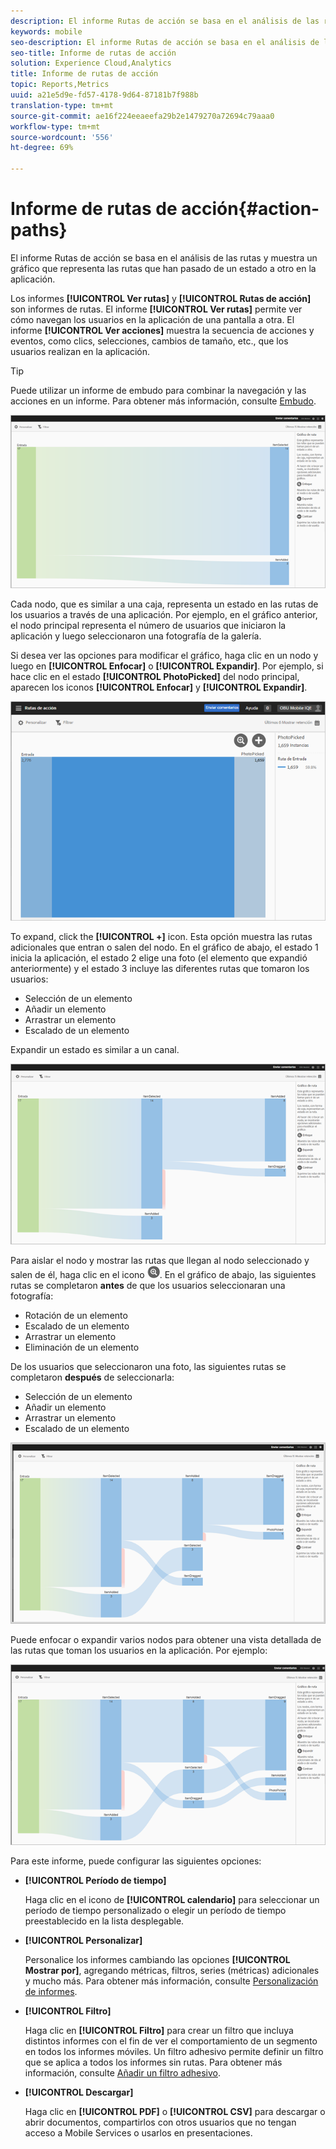 ```yaml
---
description: El informe Rutas de acción se basa en el análisis de las rutas y muestra un gráfico que representa las rutas que han pasado de un estado a otro en la aplicación.
keywords: mobile
seo-description: El informe Rutas de acción se basa en el análisis de las rutas y muestra un gráfico que representa las rutas que han pasado de un estado a otro en la aplicación.
seo-title: Informe de rutas de acción
solution: Experience Cloud,Analytics
title: Informe de rutas de acción
topic: Reports,Metrics
uuid: a21e5d9e-fd57-4178-9d64-87181b7f988b
translation-type: tm+mt
source-git-commit: ae16f224eeaeefa29b2e1479270a72694c79aaa0
workflow-type: tm+mt
source-wordcount: '556'
ht-degree: 69%

---
```



# Informe de rutas de acción{#action-paths}

El informe Rutas de acción se basa en el análisis de las rutas y muestra un gráfico que representa las rutas que han pasado de un estado a otro en la aplicación.

Los informes **[!UICONTROL Ver rutas]** y **[!UICONTROL Rutas de acción]** son informes de rutas. El informe **[!UICONTROL Ver rutas]** permite ver cómo navegan los usuarios en la aplicación de una pantalla a otra. El informe **[!UICONTROL Ver acciones]** muestra la secuencia de acciones y eventos, como clics, selecciones, cambios de tamaño, etc., que los usuarios realizan en la aplicación.

>[!TIP]
>
>Puede utilizar un informe de embudo para combinar la navegación y las acciones en un informe. Para obtener más información, consulte [Embudo](/help/using/usage/reports-funnel.md).

![](assets/action_paths.png)

Cada nodo, que es similar a una caja, representa un estado en las rutas de los usuarios a través de una aplicación. Por ejemplo, en el gráfico anterior, el nodo principal representa el número de usuarios que iniciaron la aplicación y luego seleccionaron una fotografía de la galería.

Si desea ver las opciones para modificar el gráfico, haga clic en un nodo y luego en **[!UICONTROL Enfocar]** o **[!UICONTROL Expandir]**. Por ejemplo, si hace clic en el estado **[!UICONTROL PhotoPicked]** del nodo principal, aparecen los iconos **[!UICONTROL Enfocar]** y **[!UICONTROL Expandir]**.

![](assets/action_paths_icons.png)

To expand, click the **[!UICONTROL +]** icon. Esta opción muestra las rutas adicionales que entran o salen del nodo. En el gráfico de abajo, el estado 1 inicia la aplicación, el estado 2 elige una foto (el elemento que expandió anteriormente) y el estado 3 incluye las diferentes rutas que tomaron los usuarios:

* Selección de un elemento
* Añadir un elemento
* Arrastrar un elemento
* Escalado de un elemento

Expandir un estado es similar a un canal.

![expansión de ruta de acción](assets/action_paths_expand.png)

Para aislar el nodo y mostrar las rutas que llegan al nodo seleccionado y salen de él, haga clic en el icono ![icono de enfoque](assets/icon_focus.png). En el gráfico de abajo, las siguientes rutas se completaron **antes** de que los usuarios seleccionaran una fotografía:

* Rotación de un elemento
* Escalado de un elemento
* Arrastrar un elemento
* Eliminación de un elemento

De los usuarios que seleccionaron una foto, las siguientes rutas se completaron **después** de seleccionarla:

* Selección de un elemento
* Añadir un elemento
* Arrastrar un elemento
* Escalado de un elemento

![enfoque de ruta de acción](assets/action_paths_focus.png)

Puede enfocar o expandir varios nodos para obtener una vista detallada de las rutas que toman los usuarios en la aplicación. Por ejemplo:

![ruta de acción múltiple](assets/action_paths_mult.png)

Para este informe, puede configurar las siguientes opciones:

* **[!UICONTROL Período de tiempo]**

   Haga clic en el icono de **[!UICONTROL calendario]** para seleccionar un período de tiempo personalizado o elegir un período de tiempo preestablecido en la lista desplegable.

* **[!UICONTROL Personalizar]**

   Personalice los informes cambiando las opciones **[!UICONTROL Mostrar por]**, agregando métricas, filtros, series (métricas) adicionales y mucho más. Para obtener más información, consulte [Personalización de informes](/help/using/usage/reports-customize/reports-customize.md).

* **[!UICONTROL Filtro]**

   Haga clic en **[!UICONTROL Filtro]** para crear un filtro que incluya distintos informes con el fin de ver el comportamiento de un segmento en todos los informes móviles. Un filtro adhesivo permite definir un filtro que se aplica a todos los informes sin rutas. Para obtener más información, consulte [Añadir un filtro adhesivo](/help/using/usage/reports-customize/t-sticky-filter.md).

* **[!UICONTROL Descargar]**

   Haga clic en **[!UICONTROL PDF]** o **[!UICONTROL CSV]** para descargar o abrir documentos, compartirlos con otros usuarios que no tengan acceso a Mobile Services o usarlos en presentaciones.